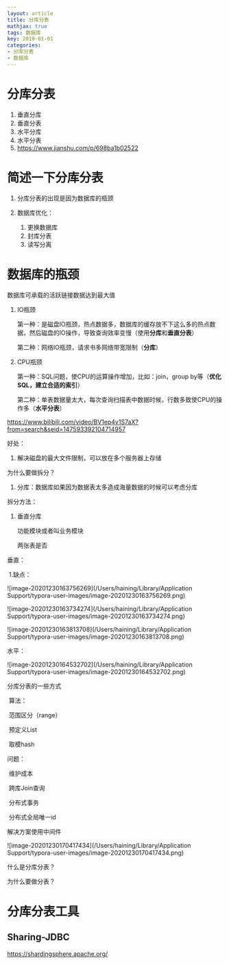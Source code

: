 ```yaml
---
layout: article
title: 分库分表
mathjax: true
tags: 数据库
key: 2019-01-01
categories:
- 分库分表
- 数据库
---
```


# 分库分表

1. 垂直分库
2. 垂直分表
3. 水平分库
4. 水平分表
5. https://www.jianshu.com/p/698ba1b02522

# 简述一下分库分表

1. 分库分表的出现是因为数据库的瓶颈

2. 数据库优化：
   1. 更换数据库
   2. 封库分表
   3. 读写分离

# 数据库的瓶颈

数据库可承载的活跃链接数据达到最大值

1. IO瓶颈

   第一种：是磁盘IO瓶颈，热点数据多，数据库的缓存放不下这么多的热点数据，然后磁盘的IO操作，导致查询效率变慢（使用**分库**和**垂直分表**）

   第二种：网络IO瓶颈，请求书多网络带宽限制（**分库**）

2. CPU瓶颈

   第一种：SQL问题，使CPU的运算操作增加，比如：join，group by等（**优化SQL，建立合适的索引**）

   第二种：单表数据量太大，每次查询扫描表中数据时候，行数多致使CPU的操作多（**水平分表**）

   

https://www.bilibili.com/video/BV1ep4y1S7aX?from=search&seid=147593392104714957

好处：

1. 解决磁盘的最大文件限制，可以放在多个服务器上存储

为什么要做拆分？

1. 分库：数据库如果因为数据表太多造成海量数据的时候可以考虑分库

拆分方法：

1. 垂直分库

   功能模块或者叫业务模块

   两张表是否

垂直：

​	1.缺点：

![image-20201230163756269](/Users/haining/Library/Application Support/typora-user-images/image-20201230163756269.png)

![image-20201230163734274](/Users/haining/Library/Application Support/typora-user-images/image-20201230163734274.png)

![image-20201230163813708](/Users/haining/Library/Application Support/typora-user-images/image-20201230163813708.png)

水平：

![image-20201230164532702](/Users/haining/Library/Application Support/typora-user-images/image-20201230164532702.png)

分库分表的一些方式

​	算法：

​		范围区分（range）

​		预定义List

​		取模hash

问题：

​	维护成本

​	跨库Join查询

​	分布式事务

​	分布式全局唯一id

解决方案使用中间件

![image-20201230170417434](/Users/haining/Library/Application Support/typora-user-images/image-20201230170417434.png)



什么是分库分表？

为什么要做分表？

# 分库分表工具

## Sharing-JDBC

https://shardingsphere.apache.org/

